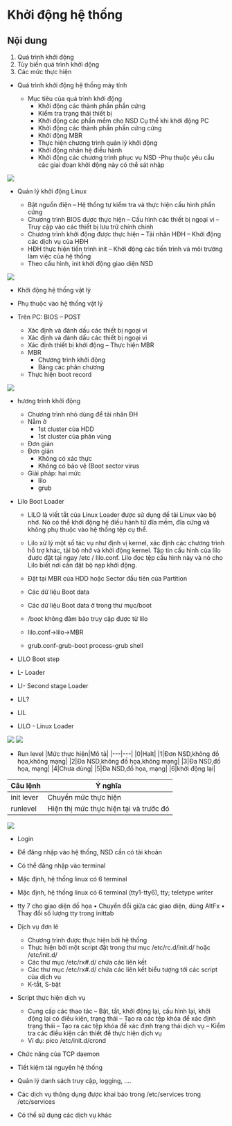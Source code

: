<a name ="Khởi động hệ thống">

# Khởi động hệ thống

## Nội dung
1. Quá trình khởi động
2. Tùy biến quá trình khởi dộng
3. Các mức thực hiện

- Quá trình khởi động hệ thống máy tính 

    - Mục tiêu của quá trình khởi động 
        - Khởi động các thành phần phần cứng 
        - Kiểm tra trạng thái thiết bị 
        - Khởi động các phần mềm cho NSD Cụ thể khi khởi động PC 
        - Khởi động các thành phần phần cứng cứng 
        - Khởi động MBR 
        - Thực hiện chương trình quản lý khởi động 
         - Khởi động nhân hệ điều hành 
        - Khởi động các chương trình phục vụ NSD -Phụ thuộc yêu cầu các giai đoạn khởi động này có thể sát nhập

<img src="https://imgur.com/slRqpoP.jpg"> 

- Quản lý khởi động Linux

    -  Bật nguồn điện 
        – Hệ thống tự kiểm tra và thực hiện cấu hình phần cứng 
    - Chương trình BIOS được thực hiện 
        – Cấu hình các thiết bị ngoại vi 
        – Truy cập vào các thiết bị lưu trữ chính chính 
    - Chương trình khởi động được thực hiện 
        – Tải nhân HĐH 
        – Khởi động các dịch vụ của HĐH 
    - HĐH thực hiện tiến trình init 
        – Khởi động các tiến trình và môi trường làm việc của hệ thống 
    - Theo cấu hình, init khởi động giao diện NSD

<img src="https://imgur.com/YH6Z6a3.jpg">

- Khởi động hệ thống vật lý

- Phụ thuộc vào hệ thống vật lý 
- Trên PC: BIOS – POST 
    - Xác định và đánh dấu các thiết bị ngoại vi 
    - Xác định và đánh dấu các thiết bị ngoại vi 
    - Xác định thiết bị khởi động – Thực hiện MBR 
    - MBR 
        - Chương trình khởi động 
        - Bảng các phân chương 
    - Thực hiện boot record


<img src="https://imgur.com/XwUtiIV.jpg">

- hương trình khởi động

    - Chương trình nhỏ dùng để tải nhân ĐH 
    - Nằm ở 
        - 1st cluster của HDD 
        - 1st cluster của phân vùng 
    - Đơn giản 
    - Đơn giản 
        - Không có xác thực 
        - Không có bảo vệ (Boot sector virus 
    - Giải pháp: hai mức 
        - lilo 
        - grub

- Lilo Boot Loader

    - LILO là viết tắt của Linux Loader được sử dụng để tải Linux vào bộ nhớ. Nó có thể khởi động hệ điều hành từ đĩa mềm, đĩa cứng và không phụ thuộc vào hệ thống tệp cụ thể. 
    - Lilo xử lý một số tác vụ như định vị kernel, xác định các chương trình hỗ trợ khác, tải bộ nhớ và khởi động kernel. Tập tin cấu hình của lilo được đặt tại ngay /etc / lilo.conf. Lilo đọc tệp cấu hình này và nó cho Lilo biết nơi cần đặt bộ nạp khởi động.

    - Đặt tại MBR  của HDD hoặc Sector đầu tiên của Partition 
    - Các dữ liệu Boot data 
    - Các dữ liệu Boot data ở trong thư mục/boot 
    - /boot không đảm bảo truy cập được từ lilo 
    - lilo.conf->lilo->MBR 
    - grub.conf-grub-boot process-grub shell

- LILO Boot step
- L- Loader 
- LI- Second stage Loader 
- LIL? 
- LIL
- LILO - Linux Loader

<img src="https://imgur.com/SsgRwFJ.jpg">

<img src="https://imgur.com/SsgRwFJ.jpg">


- Run level
|Mức thực hiện|Mô tả|
|---|---|
|0|Halt|
|1|Đơn NSD,không đồ họa,không mạng|
|2|Đa NSD,không đồ họa,không mạng|
|3|Đa NSD,đồ họa, mạng|
|4|Chưa dùng|
|5|Đa NSD,đồ họa, mạng|
|6|khởi động lại|

|Câu lệnh|Ý nghĩa|
|---|---|
|init lever|Chuyển mức thực hiện|
|runlevel|Hiện thị mức thực hiện tại và trước đó|

<img src="https://imgur.com/CF5mak0.jpg">

- Login

 - Để đăng nhập vào hệ thống, NSD cần có tài khoản 
 - Có thể đăng nhập vào terminal 
 - Mặc định, hệ thống linux có 6 terminal 
 - Mặc định, hệ thống linux có 6 terminal (tty1-tty6), tty; teletype writer 
 - tty 7 cho giao diện đồ họa • Chuyển đổi giữa các giao diện, dùng AltFx • Thay đổi số lượng tty trong inittab

 - Dịch vụ đơn lẻ

    - Chương trình được thực hiện bởi hệ thống 
    - Thực hiện bởi một script đặt trong thư mục /etc/rc.d/init.d/ hoặc /etc/init.d/ 
     - Các thư mục /etc/rx#.d/ chứa các liên kết 
    - Các thư mục /etc/rx#.d/ chứa các liên kết biểu tượng tới các script của dịch vụ 
    -  K-tắt, S-bật
- Script thực hiện dịch vụ
    -  Cung cấp các thao tác
         – Bật, tắt, khởi động lại, cấu hình lại, khởi động lại có điều kiện, trạng thái 
         – Tạo ra các tệp khóa để xác định trạng thái 
         – Tạo ra các tệp khóa để xác định trạng thái dịch vụ 
         – Kiểm tra các điều kiện cần thiết để thực hiện dịch vụ 
    - Ví dụ: pico /etc/init.d/crond

- Chức năng của TCP daemon

- Tiết kiệm tài nguyên hệ thống 
- Quản lý danh sách truy cập, logging, …. 
- Các dịch vụ thông dụng được khai báo trong /etc/services trong /etc/services 
- Có thể sử dụng các dịch vụ khác